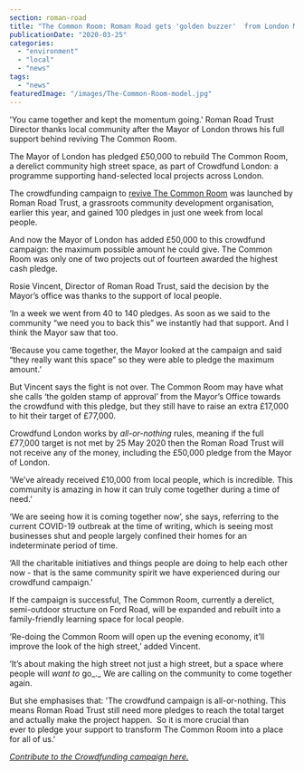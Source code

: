 ```yaml
---
section: roman-road
title: "The Common Room: Roman Road gets 'golden buzzer'  from London Mayor"
publicationDate: "2020-03-25"
categories: 
  - "environment"
  - "local"
  - "news"
tags: 
  - "news"
featuredImage: "/images/The-Common-Room-model.jpg"
---
```


'You came together and kept the momentum going.' Roman Road Trust Director thanks local community after the Mayor of London throws his full support behind reviving The Common Room. 

The Mayor of London has pledged £50,000 to rebuild The Common Room, a derelict community high street space, as part of Crowdfund London: a programme supporting hand-selected local projects across London. 

The crowdfunding campaign to [revive The Common Room](https://romanroadlondon.com/common-room-crowdfunding-campaign-launch/) was launched by Roman Road Trust, a grassroots community development organisation, earlier this year, and gained 100 pledges in just one week from local people. 

And now the Mayor of London has added £50,000 to this crowdfund campaign: the maximum possible amount he could give. The Common Room was only one of two projects out of fourteen awarded the highest cash pledge.

Rosie Vincent, Director of Roman Road Trust, said the decision by the Mayor’s office was thanks to the support of local people.

‘In a week we went from 40 to 140 pledges. As soon as we said to the community “we need you to back this” we instantly had that support. And I think the Mayor saw that too. 

‘Because you came together, the Mayor looked at the campaign and said “they really want this space” so they were able to pledge the maximum amount.’

But Vincent says the fight is not over. The Common Room may have what she calls ‘the golden stamp of approval’ from the Mayor’s Office towards the crowdfund with this pledge, but they still have to raise an extra £17,000 to hit their target of £77,000.

Crowdfund London works by _all-or-nothing_ rules, meaning if the full £77,000 target is not met by 25 May 2020 then the Roman Road Trust will not receive any of the money, including the £50,000 pledge from the Mayor of London. 

‘We’ve already received £10,000 from local people, which is incredible. This community is amazing in how it can truly come together during a time of need.’

‘We are seeing how it is coming together now’, she says, referring to the current COVID-19 outbreak at the time of writing, which is seeing most businesses shut and people largely confined their homes for an indeterminate period of time.

‘All the charitable initiatives and things people are doing to help each other now - that is the same community spirit we have experienced during our crowdfund campaign.'

If the campaign is successful, The Common Room, currently a derelict, semi-outdoor structure on Ford Road, will be expanded and rebuilt into a family-friendly learning space for local people. 

‘Re-doing the Common Room will open up the evening economy, it’ll improve the look of the high street,’ added Vincent. 

‘It’s about making the high street not just a high street, but a space where people will _want to_ go_._ We are calling on the community to come together again.

But she emphasises that: 'The crowdfund campaign is all-or-nothing. This means Roman Road Trust still need more pledges to reach the total target and actually make the project happen.  So it is more crucial than ever to pledge your support to transform The Common Room into a place for all of us.'

[_Contribute to the Crowdfunding campaign here._](https://www.spacehive.com/transformthecommonroom)
